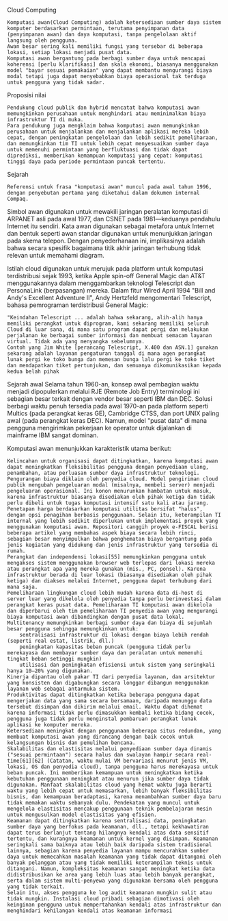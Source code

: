 Cloud Computing

	Komputasi awan(Cloud Computing) adalah ketersediaan sumber daya sistem komputer berdasarkan permintaan, terutama penyimpanan data (penyimpanan awan) dan daya komputasi, tanpa pengelolaan aktif langsung oleh pengguna. 
	Awan besar sering kali memiliki fungsi yang tersebar di beberapa lokasi, setiap lokasi menjadi pusat data. 
	Komputasi awan bergantung pada berbagi sumber daya untuk mencapai koherensi [perlu klarifikasi] dan skala ekonomi, biasanya menggunakan model "bayar sesuai pemakaian" yang dapat membantu mengurangi biaya modal tetapi juga dapat menyebabkan biaya operasional tak terduga untuk pengguna yang tidak sadar.

Proposisi nilai

	Pendukung cloud publik dan hybrid mencatat bahwa komputasi awan memungkinkan perusahaan untuk menghindari atau meminimalkan biaya infrastruktur TI di muka. 
	Para pendukung juga mengklaim bahwa komputasi awan memungkinkan perusahaan untuk menjalankan dan menjalankan aplikasi mereka lebih cepat, dengan peningkatan pengelolaan dan lebih sedikit pemeliharaan, dan memungkinkan tim TI untuk lebih cepat menyesuaikan sumber daya untuk memenuhi permintaan yang berfluktuasi dan tidak dapat diprediksi, memberikan kemampuan komputasi yang cepat: komputasi tinggi daya pada periode permintaan puncak tertentu.
	
Sejarah

	Referensi untuk frasa "komputasi awan" muncul pada awal tahun 1996, dengan penyebutan pertama yang diketahui dalam dokumen internal Compaq.
Simbol awan digunakan untuk mewakili jaringan peralatan komputasi di ARPANET asli pada awal 1977, dan CSNET pada 1981—keduanya pendahulu Internet itu sendiri. 
Kata awan digunakan sebagai metafora untuk Internet dan bentuk seperti awan standar digunakan untuk menunjukkan jaringan pada skema telepon. Dengan penyederhanaan ini, implikasinya adalah bahwa secara spesifik bagaimana titik akhir jaringan terhubung tidak relevan untuk memahami diagram.

Istilah cloud digunakan untuk merujuk pada platform untuk komputasi terdistribusi sejak 1993, ketika Apple spin-off General Magic dan AT&T menggunakannya dalam menggambarkan teknologi Telescript dan PersonaLink (berpasangan) mereka. Dalam fitur Wired April 1994 "Bill and Andy's Excellent Adventure II", Andy Hertzfeld mengomentari Telescript, bahasa pemrograman terdistribusi General Magic:

    "Keindahan Telescript ... adalah bahwa sekarang, alih-alih hanya memiliki perangkat untuk diprogram, kami sekarang memiliki seluruh Cloud di luar sana, di mana satu program dapat pergi dan melakukan perjalanan ke berbagai sumber informasi dan membuat semacam layanan virtual. Tidak ada yang menyangka sebelumnya. 
	Contoh yang Jim White [perancang Telescript, X.400 dan ASN.1] gunakan sekarang adalah layanan pengaturan tanggal di mana agen perangkat lunak pergi ke toko bunga dan memesan bunga lalu pergi ke toko tiket dan mendapatkan tiket pertunjukan, dan semuanya dikomunikasikan kepada kedua belah pihak
	
Sejarah awal
	Selama tahun 1960-an, konsep awal pembagian waktu menjadi dipopulerkan melalui RJE (Remote Job Entry) terminologi ini sebagian besar terkait dengan vendor besar seperti IBM dan DEC. Solusi berbagi waktu penuh tersedia pada awal 1970-an pada platform seperti Multics (pada perangkat keras GE), Cambridge CTSS, dan port UNIX paling awal (pada perangkat keras DEC). 
	Namun, model "pusat data" di mana pengguna mengirimkan pekerjaan ke operator untuk dijalankan di mainframe IBM sangat dominan.

Komputasi awan menunjukkan karakteristik utama berikut:

    Kelincahan untuk organisasi dapat ditingkatkan, karena komputasi awan dapat meningkatkan fleksibilitas pengguna dengan penyediaan ulang, penambahan, atau perluasan sumber daya infrastruktur teknologi.
    Pengurangan biaya diklaim oleh penyedia cloud. Model pengiriman cloud publik mengubah pengeluaran modal (misalnya, membeli server) menjadi pengeluaran operasional. Ini konon menurunkan hambatan untuk masuk, karena infrastruktur biasanya disediakan oleh pihak ketiga dan tidak perlu dibeli untuk tugas komputasi intensif satu kali atau jarang. Penetapan harga berdasarkan komputasi utilitas bersifat "halus", dengan opsi penagihan berbasis penggunaan. Selain itu, keterampilan TI internal yang lebih sedikit diperlukan untuk implementasi proyek yang menggunakan komputasi awan. Repositori canggih proyek e-FISCAL berisi beberapa artikel yang membahas aspek biaya secara lebih rinci, sebagian besar menyimpulkan bahwa penghematan biaya bergantung pada jenis kegiatan yang didukung dan jenis infrastruktur yang tersedia di rumah.
    Perangkat dan independensi lokasi[55] memungkinkan pengguna untuk mengakses sistem menggunakan browser web terlepas dari lokasi mereka atau perangkat apa yang mereka gunakan (mis., PC, ponsel). Karena infrastruktur berada di luar lokasi (biasanya disediakan oleh pihak ketiga) dan diakses melalui Internet, pengguna dapat terhubung dari mana saja.
    Pemeliharaan lingkungan cloud lebih mudah karena data di-host di server luar yang dikelola oleh penyedia tanpa perlu berinvestasi dalam perangkat keras pusat data. Pemeliharaan TI komputasi awan dikelola dan diperbarui oleh tim pemeliharaan TI penyedia awan yang mengurangi biaya komputasi awan dibandingkan dengan pusat data lokal.
    Multitenancy memungkinkan berbagi sumber daya dan biaya di sejumlah besar pengguna sehingga memungkinkan untuk:
        sentralisasi infrastruktur di lokasi dengan biaya lebih rendah (seperti real estat, listrik, dll.)
        peningkatan kapasitas beban puncak (pengguna tidak perlu merekayasa dan membayar sumber daya dan peralatan untuk memenuhi tingkat beban setinggi mungkin)
        utilisasi dan peningkatan efisiensi untuk sistem yang seringkali hanya 10–20% yang digunakan.
    Kinerja dipantau oleh pakar TI dari penyedia layanan, dan arsitektur yang konsisten dan digabungkan secara longgar dibangun menggunakan layanan web sebagai antarmuka sistem.
    Produktivitas dapat ditingkatkan ketika beberapa pengguna dapat mengerjakan data yang sama secara bersamaan, daripada menunggu data tersebut disimpan dan dikirim melalui email. Waktu dapat dihemat karena informasi tidak perlu dimasukkan kembali ketika bidang cocok, pengguna juga tidak perlu menginstal pembaruan perangkat lunak aplikasi ke komputer mereka.
    Ketersediaan meningkat dengan penggunaan beberapa situs redundan, yang membuat komputasi awan yang dirancang dengan baik cocok untuk kelangsungan bisnis dan pemulihan bencana.
    Skalabilitas dan elastisitas melalui penyediaan sumber daya dinamis ("sesuai permintaan") secara halus dan swalayan hampir secara real-time[61][62] (Catatan, waktu mulai VM bervariasi menurut jenis VM, lokasi, OS dan penyedia cloud), tanpa pengguna harus merekayasa untuk beban puncak. Ini memberikan kemampuan untuk meningkatkan ketika kebutuhan penggunaan meningkat atau menurun jika sumber daya tidak digunakan. Manfaat skalabilitas cloud yang hemat waktu juga berarti waktu yang lebih cepat untuk memasarkan, lebih banyak fleksibilitas bisnis, dan kemampuan beradaptasi, karena menambahkan sumber daya baru tidak memakan waktu sebanyak dulu. Pendekatan yang muncul untuk mengelola elastisitas mencakup penggunaan teknik pembelajaran mesin untuk mengusulkan model elastisitas yang efisien.
    Keamanan dapat ditingkatkan karena sentralisasi data, peningkatan sumber daya yang berfokus pada keamanan, dll., tetapi kekhawatiran dapat terus berlanjut tentang hilangnya kendali atas data sensitif tertentu, dan kurangnya keamanan untuk kernel yang disimpan. Keamanan seringkali sama baiknya atau lebih baik daripada sistem tradisional lainnya, sebagian karena penyedia layanan mampu mencurahkan sumber daya untuk memecahkan masalah keamanan yang tidak dapat ditangani oleh banyak pelanggan atau yang tidak memiliki keterampilan teknis untuk ditangani. Namun, kompleksitas keamanan sangat meningkat ketika data didistribusikan ke area yang lebih luas atau lebih banyak perangkat, serta dalam sistem multi-penyewa yang digunakan bersama oleh pengguna yang tidak terkait. 
	Selain itu, akses pengguna ke log audit keamanan mungkin sulit atau tidak mungkin. Instalasi cloud pribadi sebagian dimotivasi oleh keinginan pengguna untuk mempertahankan kendali atas infrastruktur dan menghindari kehilangan kendali atas keamanan informasi